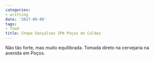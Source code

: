 ```yaml
---
categories:
- writting
date: '2017-09-09'
tags:
- food
title: Chope Gonçalvez IPA Poços de Caldas
---
```


Não tão forte, mas muito equilibrada. Tomada direto na cervejaria na avenida em Poços.

